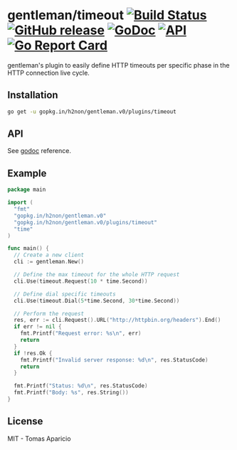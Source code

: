 # gentleman/timeout [![Build Status](https://travis-ci.org/h2non/gentleman.png)](https://travis-ci.org/h2non/gentleman) [![GitHub release](https://img.shields.io/github/tag/h2non/gentleman.svg)](https://github.com/h2non/gentleman/releases) [![GoDoc](https://godoc.org/github.com/h2non/gentleman/plugins/timeout?status.svg)](https://godoc.org/github.com/h2non/gentleman/plugins/timeout) [![API](https://img.shields.io/badge/api-beta-green.svg?style=flat)](https://godoc.org/github.com/h2non/gentleman/plugins/timeout) [![Go Report Card](https://goreportcard.com/badge/github.com/h2non/gentleman/plugins/timeout)](https://goreportcard.com/report/github.com/h2non/gentleman/plugins/timeout)
 
gentleman's plugin to easily define HTTP timeouts per specific phase in the HTTP connection live cycle.

## Installation

```bash
go get -u gopkg.in/h2non/gentleman.v0/plugins/timeout
```

## API

See [godoc](https://godoc.org/github.com/h2non/gentleman/plugins/timeout) reference.

## Example

```go
package main

import (
  "fmt"
  "gopkg.in/h2non/gentleman.v0"
  "gopkg.in/h2non/gentleman.v0/plugins/timeout"
  "time"
)

func main() {
  // Create a new client
  cli := gentleman.New()

  // Define the max timeout for the whole HTTP request
  cli.Use(timeout.Request(10 * time.Second))

  // Define dial specific timeouts
  cli.Use(timeout.Dial(5*time.Second, 30*time.Second))

  // Perform the request
  res, err := cli.Request().URL("http://httpbin.org/headers").End()
  if err != nil {
    fmt.Printf("Request error: %s\n", err)
    return
  }
  if !res.Ok {
    fmt.Printf("Invalid server response: %d\n", res.StatusCode)
    return
  }

  fmt.Printf("Status: %d\n", res.StatusCode)
  fmt.Printf("Body: %s", res.String())
}
```

## License

MIT - Tomas Aparicio
